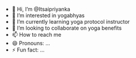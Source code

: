 - 👋 Hi, I’m @Itsaipriyanka
- 👀 I’m interested in yogabhyas 
- 🌱 I’m currently learning yoga protocol instructor 
- 💞️ I’m looking to collaborate on yoga benefits 
- 📫 How to reach me 
- 😄 Pronouns: ...
- ⚡ Fun fact: ...

<!---
Itsaipriyanka/Itsaipriyanka is a ✨ special ✨ repository because its `README.md` (this file) appears on your GitHub profile.
You can click the Preview link to take a look at your changes.
--->
